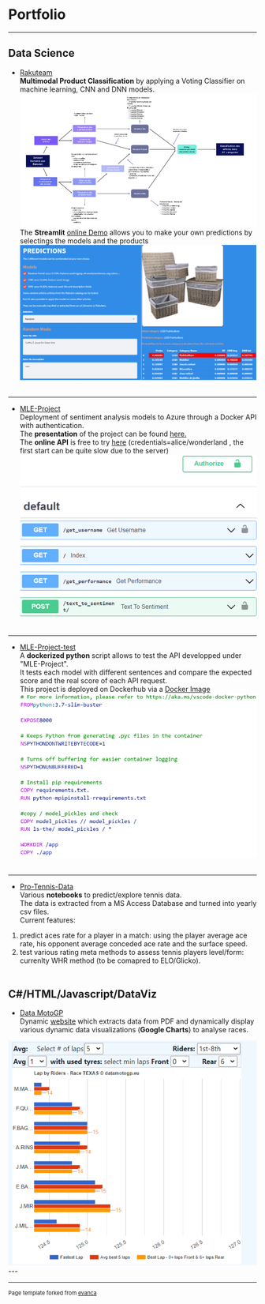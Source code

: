 # Portfolio

---

## Data Science

- [Rakuteam](https://github.com/damienld/Rakuteam) <br>
**Multimodal Product Classification** by applying a Voting Classifier on machine learning, CNN and DNN models.<br>
<img src="https://github.com/damienld/Rakuteam/blob/main/Pictures/presentation/voting.jpeg?raw=true"/>![]()<br>
The **Streamlit** [online Demo](https://share.streamlit.io/damienld/rakuteam/main/Streamlit_rakuten/demo_rakuten.py ) allows you to make your own predictions by selectings the models and the products
<img src="images/Rakuteam.png?raw=true"/><br><br>
---
- [MLE-Project](https://github.com/damienld/MLE-Project)<br>
Deployment of sentiment analysis models to Azure through a Docker API with authentication.<br>
The **presentation** of the project can be found [here.](https://github.com/damienld/MLE-Project/blob/main/Documentation%20MLE%20projet_EN.pdf)<br>
The **online API** is free to try [here](https://disneyreviews.azurewebsites.net/docs#/) (credentials=alice/wonderland , the first start can be quite slow due to the server) 
<img src="images/mleproject.png?raw=true"/><br><br>
---
- [MLE-Project-test](https://github.com/damienld/MLE-Project_test)<br>
A **dockerized python** script allows to test the API developped under "MLE-Project".<br>
It tests each model with different sentences and compare the expected score and the real score of each API request.<br>
This project is deployed on Dockerhub via a [Docker Image](https://hub.docker.com/repository/docker/dami1ld/mleprojecttest)
<img src="images/mleprojecttest.png?raw=true"/><br><br>
---
- [Pro-Tennis-Data](https://github.com/damienld/Pro-Tennis-Analysis)<br>
Various **notebooks** to predict/explore tennis data.<br>
The data is extracted from a MS Access Database and turned into yearly csv files.<br>
Current features:
1) predict aces rate for a player in a match: using the player average ace rate, his opponent average conceded ace rate and the surface speed.
2) test various rating meta methods to assess tennis players level/form: currenlty WHR method (to be comapred to ELO/Glicko).
<br><br>

## C#/HTML/Javascript/DataViz

- [Data MotoGP](https://github.com/damienld/MotoGP)<br>
Dynamic [website](https://datamotogp.azurewebsites.net/GpResults/Index/81) which extracts data from PDF and dynamically display various dynamic data visualizations (**Google Charts**) to analyse races.
<img src="images/datamotogp.png?raw=true"/>
---




---
<p style="font-size:11px">Page template forked from <a href="https://github.com/evanca/quick-portfolio">evanca</a></p>
<!-- Remove above link if you don't want to attibute -->
